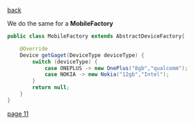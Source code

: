 [back](./page09.md)

We do the same for a **MobileFactory**

```java
public class MobileFactory extends AbstractDeviceFactory{

    @Override
    Device getGaget(DeviceType deviceType) {
        switch (deviceType) {
            case ONEPLUS -> new OnePlus("8gb","qualcomm");
            case NOKIA -> new Nokia("12gb","Intel");
        }
        return null;
    }
}
```

[page 11](./page11.md)
